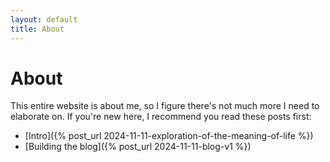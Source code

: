 ```yaml
---
layout: default
title: About
---
```

# About

This entire website is about me, so I figure there's not much more I need to elaborate on. If you're new here, I recommend you read these posts first:

- [Intro]({% post_url 2024-11-11-exploration-of-the-meaning-of-life %})
- [Building the blog]({% post_url 2024-11-11-blog-v1 %})